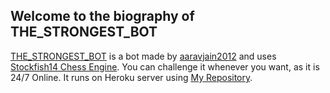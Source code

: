 ## Welcome to the biography of THE_STRONGEST_BOT

[THE_STRONGEST_BOT](https://lichess.org/@/THE_STRONGEST_BOT) is a bot made by [aaravjain2012](https://lichess.org/@/aaravjain2012) and uses [Stockfish14 Chess Engine](https://stockfishchess.org/blog/2021/stockfish-14).
You can challenge it whenever you want, as it is 24/7 Online.
It runs on Heroku server using [My Repository](https://github.com/aaravstrongestbot/Lichess-Coded-Bots).
